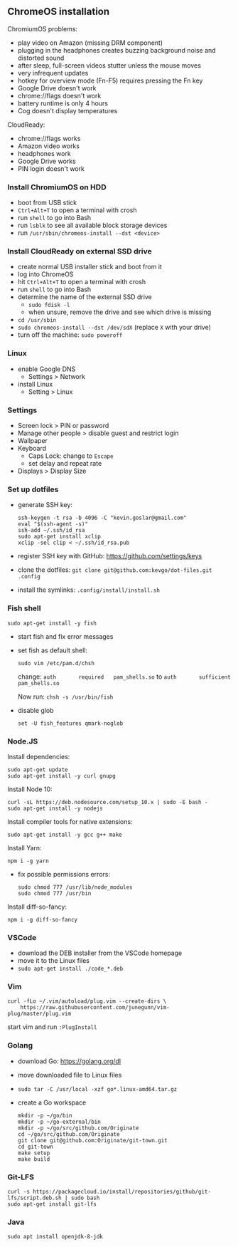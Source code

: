 ## ChromeOS installation

ChromiumOS problems:
- play video on Amazon (missing DRM component)
- plugging in the headphones creates buzzing background noise and distorted sound
- after sleep, full-screen videos stutter unless the mouse moves
- very infrequent updates
- hotkey for overview mode (Fn-F5) requires pressing the Fn key 
- Google Drive doesn't work
- chrome://flags doesn't work
- battery runtime is only 4 hours
- Cog doesn't display temperatures

CloudReady:
- chrome://flags works
- Amazon video works
- headphones work
- Google Drive works
- PIN login doesn't work

### Install ChromiumOS on HDD

- boot from USB stick
- `Ctrl+Alt+T` to open a terminal with crosh
- run `shell` to go into Bash
- run `lsblk` to see all available block storage devices
- run `/usr/sbin/chromeos-install --dst <device>`

### Install CloudReady on external SSD drive
- create normal USB installer stick and boot from it
- log into ChromeOS
- hit `Ctrl+Alt+T` to open a terminal with crosh
- run `shell` to go into Bash
- determine the name of the external SSD drive
   - `sudo fdisk -l`
   - when unsure, remove the drive and see which drive is missing
- `cd /usr/sbin`
- `sudo chromeos-install --dst /dev/sdX`  (replace `X` with your drive)
- turn off the machine: `sudo poweroff`


### Linux

- enable Google DNS
   - Settings > Network
- install Linux
   - Setting > Linux


### Settings

- Screen lock > PIN or password
- Manage other people > disable guest and restrict login
- Wallpaper
- Keyboard
  - Caps Lock: change to `Escape`
  - set delay and repeat rate
- Displays > Display Size

### Set up dotfiles

- generate SSH key:
  
  ```
  ssh-keygen -t rsa -b 4096 -C "kevin.goslar@gmail.com"
  eval "$(ssh-agent -s)"
  ssh-add ~/.ssh/id_rsa
  sudo apt-get install xclip
  xclip -sel clip < ~/.ssh/id_rsa.pub
  ```
- register SSH key with GitHub: https://github.com/settings/keys
- clone the dotfiles: `git clone git@github.com:kevgo/dot-files.git .config`
- install the symlinks: `.config/install/install.sh`

### Fish shell

```
sudo apt-get install -y fish
```

- start fish and fix error messages
- set fish as default shell:
  ```
  sudo vim /etc/pam.d/chsh
  ```
  
  change: `auth       required   pam_shells.so`
  to
  `auth       sufficient   pam_shells.so`
  
  Now run: `chsh -s /usr/bin/fish`
- disable glob
  ```
  set -U fish_features qmark-noglob
  ```

### Node.JS

Install dependencies:

```
sudo apt-get update
sudo apt-get install -y curl gnupg
```

Install Node 10:

```
curl -sL https://deb.nodesource.com/setup_10.x | sudo -E bash -
sudo apt-get install -y nodejs
```

Install compiler tools for native extensions:

```
sudo apt-get install -y gcc g++ make
```

Install Yarn:

```
npm i -g yarn
```

- fix possible permissions errors:

    ```
    sudo chmod 777 /usr/lib/node_modules
    sudo chmod 777 /usr/bin
    ```

Install diff-so-fancy:

```
npm i -g diff-so-fancy
```

### VSCode

- download the DEB installer from the VSCode homepage
- move it to the Linux files
- `sudo apt-get install ./code_*.deb`


### Vim

```
curl -fLo ~/.vim/autoload/plug.vim --create-dirs \
    https://raw.githubusercontent.com/junegunn/vim-plug/master/plug.vim
```

start vim and run `:PlugInstall`

### Golang

- download Go: https://golang.org/dl
- move downloaded file to Linux files
- `sudo tar -C /usr/local -xzf go*.linux-amd64.tar.gz`
- create a Go workspace

  ```
  mkdir -p ~/go/bin
  mkdir -p ~/go-external/bin
  mkdir -p ~/go/src/github.com/Originate
  cd ~/go/src/github.com/Originate
  git clone git@github.com:Originate/git-town.git
  cd git-town
  make setup
  make build
  ```

### Git-LFS

```
curl -s https://packagecloud.io/install/repositories/github/git-lfs/script.deb.sh | sudo bash
sudo apt-get install git-lfs
```

### Java

```
sudo apt install openjdk-8-jdk
```
